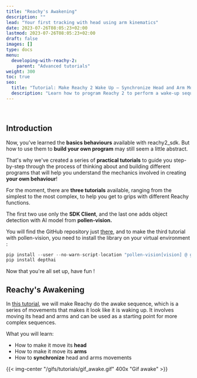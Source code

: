 ```yaml
---
title: "Reachy's Awakening"
description: ""
lead: "Your first tracking with head using arm kinematics"
date: 2023-07-26T08:05:23+02:00
lastmod: 2023-07-26T08:05:23+02:00
draft: false
images: []
type: docs
menu:
  developing-with-reachy-2:
    parent: "Advanced tutorials"
weight: 300
toc: true
seo:
  title: "Tutorial: Make Reachy 2 Wake Up – Synchronize Head and Arm Movements"
  description: "Learn how to program Reachy 2 to perform a wake-up sequence with synchronized head and arm motions. Follow this beginner-friendly tutorial using the ReachySDK to animate your robot."
---
```

<br>

## Introduction 


Now, you’ve learned the **basics behaviours** available with reachy2_sdk. But how to use them to **build your own program** may still seem a little abstract. 

That's why we've created a series of **practical tutorials** to guide you step-by-step through the process of thinking about and building different programs that will help you understand the mechanics involved in creating **your own behaviour**! 

For the moment, there are **three tutorials** available, ranging from the simplest to the most complex, to help you get to grips with different Reachy functions. 

The first two use only the **SDK Client**, and the last one adds object detection with AI model from **pollen-vision.** 

You will find the GitHub repository just [there](https://github.com/pollen-robotics/reachy2-tutorials), and to make the third tutorial with pollen-vision, you need to install the library on your virtual environment : 

```python 
pip install --user --no-warn-script-location "pollen-vision[vision] @ git+https://github.com/pollen-robotics/pollen-vision.git@develop"
pip install depthai
```

Now that you're all set up, have fun ! 

## Reachy's Awakening 

In [this tutorial](https://github.com/pollen-robotics/reachy2-tutorials/blob/main/notebooks/1_Reachy_awakening.ipynb), we will make Reachy do the awake sequence, which is a series of movements that makes it look like it is waking up. It involves moving its head and arms and can be used as a starting point for more complex sequences.

What you will learn:

- How to make it move its **head**
- How to make it move its **arms**
- How to **synchronize** head and arms movements

{{< img-center "/gifs/tutorials/gif_awake.gif" 400x "Gif awake" >}}